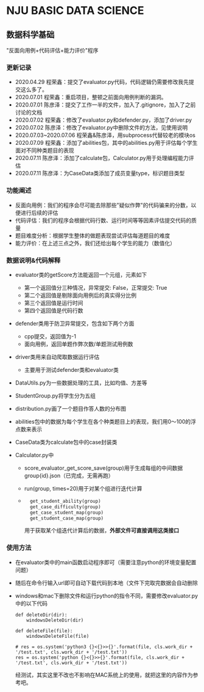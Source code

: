 # NJU BASIC DATA SCIENCE

## 数据科学基础

"反面向用例+代码评估+能力评价"程序

### 更新记录

- 2020.04.29 程荣鑫：提交了evaluator.py代码，代码逻辑仍需要修改我先提交这么多了。
- 2020.07.01 程荣鑫：重启项目，整顿之前面向用例判断的漏洞。
- 2020.07.01 陈彦泽：提交了工作一半的文件，加入了.gitignore，加入了之前讨论的文档
- 2020.07.02 程荣鑫：修改了evaluator.py和defender.py，添加了driver.py
- 2020.07.02 陈彦泽：修改了evaluator.py中删除文件的方法，见使用说明
- 2020.07.03~2020.07.06 程荣鑫&陈彦泽，用subprocess代替较老的模块os
- 2020.07.09 程荣鑫：添加了abilities包，其中的abilities.py用于评估每个学生面对不同种类题目的表现
- 2020.07.11 陈彦泽：添加了calculate包，Calculator.py用于处理编程能力评估
- 2020.07.11 陈彦泽：为CaseData类添加了成员变量type，标识题目类型

### 功能阐述

- 反面向用例：我们的程序会尽可能去除那些"疑似作弊"的代码骗来的分数，以便进行后续的评估
- 代码评估：我们的程序会根据代码行数、运行时间等等因素评估提交代码的质量
- 题目难度分析：根据学生整体的做题表现尝试评估每道题目的难度
- 能力评价：在上述三点之外，我们还给出每个学生的能力（数值化）

### 数据说明&代码解释

- evaluator类的getScore方法能返回一个元组，元素如下
    - 第一个返回值分三种情况，异常提交: False，正常提交: True
    - 第二个返回值是剔除面向用例后的真实得分比例
    - 第三个返回值是运行时间
    - 第四个返回值是代码行数
    
- defender类用于防卫异常提交，包含如下两个方面
    - cpp提交，返回值为-1
    - 面向用例，返回单题作弊次数/单题测试用例数
    
- driver类用来自动爬取数据运行评估
    
    - 主要用于测试defender类和evaluator类
    
- DataUtils.py为一些数据处理的工具，比如均值、方差等

- StudentGroup.py将学生分为五组

- distribution.py画了一个题目作答人数的分布图

- abilities包中的数据为每个学生在各个种类题目上的表现，我们用0～100的浮点数来表示

- CaseData类为calculate包中的case封装类

- Calculator.py中

    - score_evaluator_get_score_save(group)用于生成每组的中间数据group{id}.json（已完成，无需再跑）

    - run(group, times=20)用于对某个组进行迭代计算

    - ```python
        get_student_ability(group)
        get_case_difficulty(group)
        get_case_student_map(group)
        get_student_case_map(group)
        ```

        用于获取某个组迭代计算后的数据，**外部文件可直接调用这类接口**



### 使用方法

- 在evaluator类中的main函数启动程序即可（需要注意python的环境变量配置问题）

- 随后在命令行输入url即可自动下载代码到本地（文件下完取完数据会自动删除

- windows和mac下删除文件和运行python的指令不同，需要修改evaluator.py中的以下代码

	```
	def deleteDir(dir):
	    windowsDeleteDir(dir)
	
	def deleteFile(file):
	    windowsDeleteFile(file)
	
	# res = os.system('python3 {}<{}>>{}'.format(file, cls.work_dir + '/test.txt', cls.work_dir + '/test.txt'))
	res = os.system('python {}<{}>>{}'.format(file, cls.work_dir + '/test.txt', cls.work_dir + '/test.txt'))
	```
    经测试，其实这里不改也不影响在MAC系统上的使用，就把这里的内容作为参考吧。

	